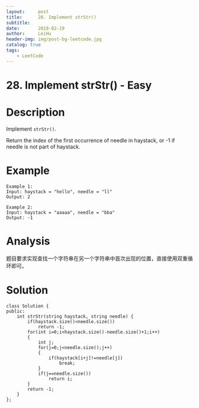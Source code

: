 ```yaml
---
layout:     post
title:      28. Implement strStr()
subtitle:   
date:       2018-02-19
author:     LeiHu
header-img: img/post-bg-leetcode.jpg
catalog: true
tags:
    - LeetCode
---
```

# 28. Implement strStr() - Easy

# Description
Implement `strStr()`.

Return the index of the first occurrence of needle in haystack, or -1 if needle is not part of haystack.

# Example
```
Example 1:
Input: haystack = "hello", needle = "ll"
Output: 2

Example 2:
Input: haystack = "aaaaa", needle = "bba"
Output: -1
```

# Analysis
题目要求实现查找一个字符串在另一个字符串中首次出现的位置，直接使用双重循环即可。

# Solution
```
class Solution {
public:
    int strStr(string haystack, string needle) {
        if(haystack.size()<needle.size())
            return -1;
        for(int i=0;i<haystack.size()-needle.size()+1;i++)
        {
            int j;
            for(j=0;j<needle.size();j++)
            {
                if(haystack[i+j]!=needle[j])
                    break;
            }
            if(j==needle.size())
                return i;
        }
        return -1;
    }
};
```
